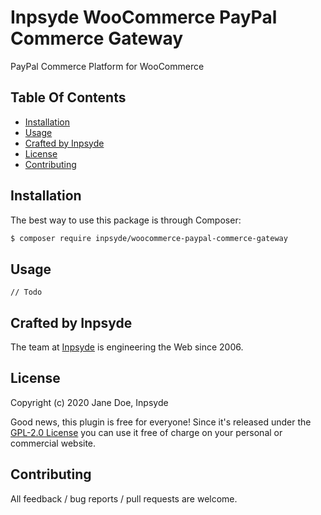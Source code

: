 # Inpsyde WooCommerce PayPal Commerce Gateway

PayPal Commerce Platform for WooCommerce

## Table Of Contents

* [Installation](#installation)
* [Usage](#usage)
* [Crafted by Inpsyde](#crafted-by-inpsyde)
* [License](#license)
* [Contributing](#contributing)

## Installation

The best way to use this package is through Composer:

```BASH
$ composer require inpsyde/woocommerce-paypal-commerce-gateway
```

## Usage

`// Todo`

## Crafted by Inpsyde

The team at [Inpsyde](https://inpsyde.com) is engineering the Web since 2006.

## License

Copyright (c) 2020 Jane Doe, Inpsyde

Good news, this plugin is free for everyone! Since it's released under the [GPL-2.0 License](LICENSE) you can use it free of charge on your personal or commercial website.

## Contributing

All feedback / bug reports / pull requests are welcome.